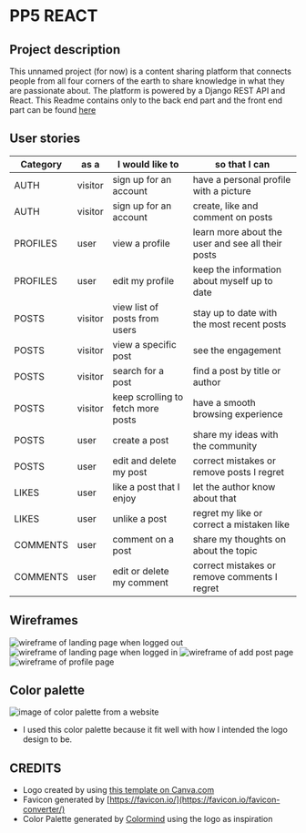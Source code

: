 # PP5 REACT

## Project description
This unnamed project (for now) is a content sharing platform that connects people from all four corners of the earth to share knowledge in what they are passionate about. The platform is powered by a Django REST API and React.
This Readme contains only to the back end part and the front end part can be found [here](https://github.com/pakkONE/portfolio-project-5-api/blob/main/README.md)

## User stories

| Category  | as a    | I would like to                    | so that I can                                                                                    |
| --------- | ------- | ---------------------------------- | ------------------------------------------------------------------------------------------------ |
| AUTH      | visitor | sign up for an account             | have a personal profile with a picture                                                           |
| AUTH      | visitor | sign up for an account             | create, like and comment on posts                                                                |
| PROFILES  | user    | view a profile                     | learn more about the user and see all their posts  		                                      |
| PROFILES  | user    | edit my profile                    | keep the information about myself up to date                                                     |
| POSTS     | visitor | view list of posts from users      | stay up to date with the most recent posts                                                       |
| POSTS     | visitor | view a specific post               | see the engagement  				                                                              |
| POSTS     | visitor | search for a post                  | find a post by title or author		                                                              |
| POSTS     | visitor | keep scrolling to fetch more posts | have a smooth browsing experience                                                                |
| POSTS     | user    | create a post                      | share my ideas with the community                                                                |
| POSTS     | user    | edit and delete my post            | correct mistakes or remove posts I regret                                                        |
| LIKES     | user    | like a post that I enjoy           | let the author know about that                                                                   |
| LIKES     | user    | unlike a post                      | regret my like or correct a mistaken like                                                        |
| COMMENTS  | user    | comment on a post                  | share my thoughts on about the topic                                                             |
| COMMENTS  | user    | edit or delete my comment          | correct mistakes or remove comments I regret                                                     |

## Wireframes
![wireframe of landing page when logged out](https://res.cloudinary.com/dv6cgny0t/image/upload/v1658832818/Landing_Page_logged_out_jdggqu.png)
![wireframe of landing page when logged in](https://res.cloudinary.com/dv6cgny0t/image/upload/v1658832819/Landing_Page_logged_in_aqg4f7.png)
![wireframe of add post page](https://res.cloudinary.com/dv6cgny0t/image/upload/v1658832818/Add_Post_ri7pwd.png)
![wireframe of profile page](https://res.cloudinary.com/dv6cgny0t/image/upload/v1658832818/Profile_page_grdgra.png)

## Color palette
![image of color palette from a website](https://res.cloudinary.com/dv6cgny0t/image/upload/v1658825176/COLOR_PALETTE_motwus.png)
- I used this color palette because it fit well with how I intended the logo design to be.

## CREDITS
- Logo created by using [this template on Canva.com](https://www.canva.com/p/templates/EAE5TZbIJzE-tan-brown-cream-black-white-health-wellness-fitness-chiropractic-logo/)
- Favicon generated by [https://favicon.io/](https://favicon.io/favicon-converter/)
- Color Palette generated by [Colormind](http://colormind.io/image/) using the logo as inspiration